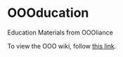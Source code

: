 # OOOducation
Education Materials from OOOliance

To view the OOO wiki, follow [this link](https://github.com/OOOliance/OOOducation/wiki).
